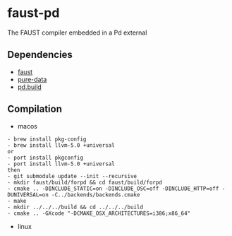 # faust-pd
The FAUST compiler embedded in a Pd external

## Dependencies
- [faust](https://github.com/grame-cncm/faust.git)
- [pure-data](https://github.com/pure-data/pure-data.git)
- [pd.build](https://github.com/pierreguillot/pd.build.git)

## Compilation

- macos
```
- brew install pkg-config
- brew install llvm-5.0 +universal
or
- port install pkgconfig
- port install llvm-5.0 +universal
then
- git submodule update --init --recursive
- mkdir faust/build/forpd && cd faust/build/forpd
- cmake .. -DINCLUDE_STATIC=on -DINCLUDE_OSC=off -DINCLUDE_HTTP=off -DUNIVERSAL=on -C../backends/backends.cmake
- make
- mkdir ../../../build && cd ../../../build
- cmake .. -GXcode "-DCMAKE_OSX_ARCHITECTURES=i386;x86_64"
```
- linux

